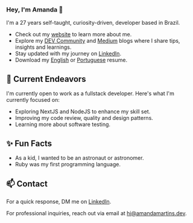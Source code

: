### Hey, I'm Amanda 👋 

I'm a 27 years self-taught, curiosity-driven, developer based in Brazil. 

- Check out my [website](https://www.amandamartins.dev) to learn more about me.
- Explore my [DEV Community](https://dev.to/amandamxavier) and [Medium](https://medium.com/@amandamxavier) blogs where I share tips, insights and learnings.
- Stay updated with my journey on [LinkedIn](https://www.linkedin.com/in/amandamxavier).
- Download my [English](https://github.com/amandamxavier/resume/raw/main/files/Resume.pdf) or [Portuguese](https://github.com/amandamxavier/resume/raw/main/files/Currículo.pdf) resume.

## 🔭 Current Endeavors 

I'm currently open to work as a fullstack developer. Here's what I'm currently focused on:

- Exploring NextJS and NodeJS to enhance my skill set.
- Improving my code review, quality and design patterns.
- Learning more about software testing.

## ✨ Fun Facts 

- As a kid, I wanted to be an astronaut or astronomer.
- Ruby was my first programming language.

## 📫 Contact

 For a quick response, DM me on [LinkedIn](https://www.linkedin.com/in/amandamxavier). 
 
 For professional inquiries, reach out via email at [hi@amandamartins.dev](mailto:hi@amandamartins.dev). 

